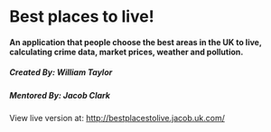 # Best places to live!
#### An application that people choose the best areas in the UK to live, calculating crime data, market prices, weather and pollution.

##### Created By: William Taylor
##### Mentored By: Jacob Clark


View live version at: http://bestplacestolive.jacob.uk.com/

